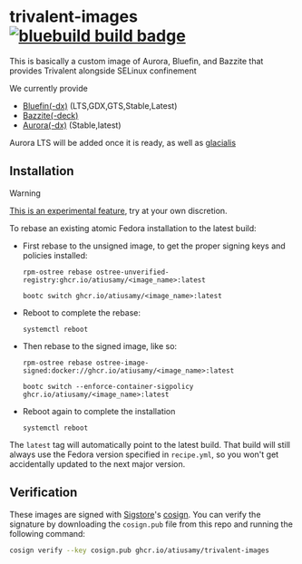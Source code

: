 # trivalent-images &nbsp; [![bluebuild build badge](https://github.com/atiusamy/trivalent-images/actions/workflows/build.yml/badge.svg)](https://github.com/atiusamy/trivalent-images/actions/workflows/build.yml)

This is basically a custom image of Aurora, Bluefin, and Bazzite that provides Trivalent alongside SELinux confinement

We currently provide

- [Bluefin(-dx)](https://projectbluefin.io/) (LTS,GDX,GTS,Stable,Latest)
- [Bazzite(-deck)](https://bazzite.gg/)
- [Aurora(-dx)](https://getaurora.dev/) (Stable,latest)

Aurora LTS will be added once it is ready, as well as [glacialis](https://github.com/glacialis-os/glacialis)

## Installation

> [!WARNING]  
> [This is an experimental feature](https://www.fedoraproject.org/wiki/Changes/OstreeNativeContainerStable), try at your own discretion.

To rebase an existing atomic Fedora installation to the latest build:

- First rebase to the unsigned image, to get the proper signing keys and policies installed:
  ```
  rpm-ostree rebase ostree-unverified-registry:ghcr.io/atiusamy/<image_name>:latest
  ```
  ```
  bootc switch ghcr.io/atiusamy/<image_name>:latest
  ```
- Reboot to complete the rebase:
  ```
  systemctl reboot
  ```
- Then rebase to the signed image, like so:
  ```
  rpm-ostree rebase ostree-image-signed:docker://ghcr.io/atiusamy/<image_name>:latest
  ```
  ```
  bootc switch --enforce-container-sigpolicy ghcr.io/atiusamy/<image_name>:latest
  ```
- Reboot again to complete the installation
  ```
  systemctl reboot
  ```

The `latest` tag will automatically point to the latest build. That build will still always use the Fedora version specified in `recipe.yml`, so you won't get accidentally updated to the next major version.

## Verification

These images are signed with [Sigstore](https://www.sigstore.dev/)'s [cosign](https://github.com/sigstore/cosign). You can verify the signature by downloading the `cosign.pub` file from this repo and running the following command:

```bash
cosign verify --key cosign.pub ghcr.io/atiusamy/trivalent-images
```
